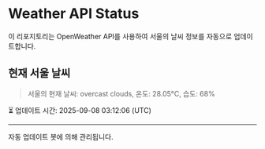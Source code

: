 
# Weather API Status

이 리포지토리는 OpenWeather API를 사용하여 서울의 날씨 정보를 자동으로 업데이트합니다.

## 현재 서울 날씨
> 서울의 현재 날씨: overcast clouds, 온도: 28.05°C, 습도: 68%

⏳ 업데이트 시간: 2025-09-08 03:12:06 (UTC)

---
자동 업데이트 봇에 의해 관리됩니다.
